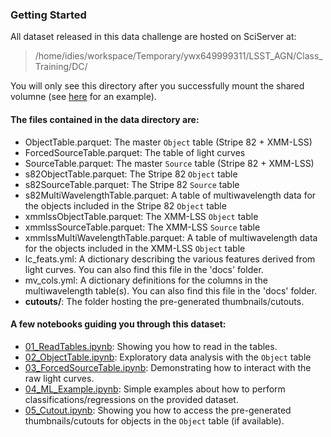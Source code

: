 ### Getting Started
All dataset released in this data challenge are hosted on SciServer at:

>/home/idies/workspace/Temporary/ywx649999311/LSST_AGN/Class_Training/DC/

You will only see this directory after you successfully mount the shared volumne (see [here](https://github.com/RichardsGroup/LSST_training/blob/master/Setup/Container.ipynb) for an example).

#### The files contained in the data directory are:
- ObjectTable.parquet: The master `Object` table (Stripe 82 + XMM-LSS)
- ForcedSourceTable.parquet: The table of light curves
- SourceTable.parquet: The master `Source` table (Stripe 82 + XMM-LSS)
- s82ObjectTable.parquet: The Stripe 82 `Object` table
- s82SourceTable.parquet: The Stripe 82 `Source` table
- s82MultiWavelengthTable.parquet: A table of multiwavelength data for the objects included in the Stripe 82 `Object` table
- xmmlssObjectTable.parquet: The XMM-LSS `Object` table
- xmmlssSourceTable.parquet: The XMM-LSS `Source` table
- xmmlssMultiWavelengthTable.parquet: A table of multiwavelength data for the objects included in the XMM-LSS `Object` table
- lc_feats.yml: A dictionary describing the various features derived from light curves. You can also find this file in the 'docs' folder.
- mv_cols.yml: A dictionary definitions for the columns in the multiwavelength table(s). You can also find this file in the 'docs' folder.
- **cutouts/**: The folder hosting the pre-generated thumbnails/cutouts. 


#### A few notebooks guiding you through this dataset:
- [01_ReadTables.ipynb](01_ReadTables.ipynb): Showing you how to read in the tables.
- [02_ObjectTable.ipynb](02_ObjectTable.ipynb): Exploratory data analysis with the `Object` table
- [03_ForcedSourceTable.ipynb](03_ForcedSourceTable.ipynb): Demonstrating how to interact with the raw light curves.
- [04_ML_Example.ipynb](04_ML_Example.ipynb): Simple examples about how to perform classifications/regressions on the provided dataset.
- [05_Cutout.ipynb](05_Cutout.ipynb): Showing you how to access the pre-generated thumbnails/cutouts for objects in the `Object` table (if available).